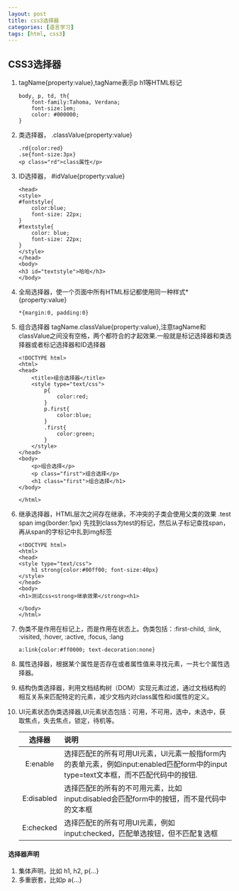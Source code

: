 ```yaml
---
layout: post
title: css3选择器
categories: [语言学习]
tags: [html, css3]
---
```

## CSS3选择器
1. tagName{property:value},tagName表示p h1等HTML标记

	```
	body, p, td, th{
		font-family:Tahoma, Verdana;
		font-size:1em;
		color: #000000;
	}
	```
2. 类选择器， .classValue{property:value}

	```
	.rd{color:red}
	.se{font-size:3px}
	<p class="rd">class属性</p>
	```
3. ID选择器， #idValue{property:value}
	
	```
	<head>
	<style>
	#fontstyle{
		color:blue;
		font-size: 22px;
	}
	#textstyle{
		color: blue;
		font-size: 22px;
	}
	</style>
	</head>
	<body>
	<h3 id="textstyle">哈哈</h3>
	</body>
	```
4. 全局选择器，使一个页面中所有HTML标记都使用同一种样式*{property:value}
	
	```
	*{margin:0, padding:0}
	```
5. 组合选择器 tagName.classValue{property:value},注意tagName和classValue之间没有空格，两个都符合的才起效果.一般就是标记选择器和类选择器或者标记选择器和ID选择器
	
	```
	<!DOCTYPE html>
	<html>
	<head>
		<title>组合选择器</title>
		<style type="text/css">
			p{
				color:red;
			}
			p.first{
				color:blue;
			}
			.first{
				color:green;
			}
		</style>
	</head>
	<body>
		<p>组合选择</p>
		<p class="first">组合选择</p>
		<h1 class="first">组合选择</h1>
	</body>

	</html>
	```
6. 继承选择器，HTML层次之间存在继承，不冲突的子类会使用父类的效果
   .test span img{border:1px}
   先找到class为test的标记，然后从子标记查找span，再从span的字标记中扎到img标签
	
	```
	<!DOCTYPE html>
	<html>
	<head>
	<style type="text/css">
		h1 strong{color:#00ff00; font-size:40px}
	</style>
	</head>
	<body>
	<h1>测试css<strong>继承效果</strong><h1>
	
	</body>
	</html>
	```
7. 伪类不是作用在标记上，而是作用在状态上。伪类包括：:first-child, :link, :visited, :hover, :active, :focus, :lang
	
	```
	a:link{color:#ff0000; text-decoration:none}
	```
8. 属性选择器，根据某个属性是否存在或者属性值来寻找元素，一共七个属性选择器。
9. 结构伪类选择器，利用文档结构树（DOM）实现元素过滤，通过文档结构的相互关系来匹配特定的元素，减少文档内对class属性和id属性的定义。
10. UI元素状态伪类选择器,UI元素状态包括：可用，不可用，选中，未选中，获取焦点，失去焦点，锁定，待机等。
	
	|选择器|说明|
	|:---:|:----|
	|E:enable|选择匹配E的所有可用UI元素，UI元素一般指form内的表单元素，例如input:enabled匹配form中的input type=text文本框，而不匹配代码中的按钮.|
	|E:disabled|选择匹配E的所有的不可用元素，比如input:disabled会匹配form中的按钮，而不是代码中的文本框|
	|E:checked|选择匹配E的所有可用UI元素，例如input:checked，匹配单选按钮，但不匹配复选框|
	
#### 选择器声明
1. 集体声明，比如 h1, h2, p{...}
2. 多重嵌套，比如p a{...}